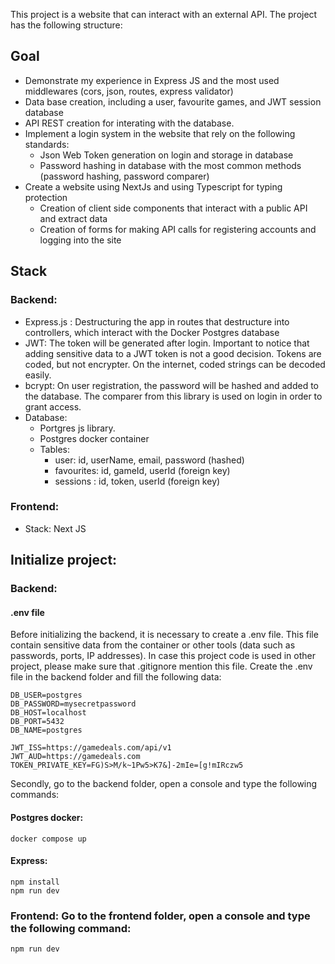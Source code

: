This project is a website that can interact with an external API. The project has the following structure:

## Goal
- Demonstrate my experience in Express JS and the most used middlewares (cors, json, routes, express validator)
- Data base creation, including a user, favourite games, and JWT session database
- API REST creation for interating with the database. 
- Implement a login system in the website that rely on the following standards:
    - Json Web Token generation on login and storage in database
    - Password hashing in database with the most common methods (password hashing, password comparer)
- Create a website using NextJs and using Typescript for typing protection
    - Creation of client side components that interact with a public API and extract data
    - Creation of forms for making API calls for registering accounts and logging into the site

## Stack
### Backend:
- Express.js : Destructuring the app in routes that destructure into controllers, which interact with the Docker Postgres database
- JWT: The token will be generated after login. Important to notice that adding sensitive data to a JWT token is not a good decision. Tokens are coded, but not encrypter. On the internet, coded strings can be decoded easily.
- bcrypt: On user registration, the password will be hashed and added to the database. The comparer from this library is used on login in order to grant access.
- Database:
    - Portgres js library. 
    - Postgres docker container
    - Tables:
      - user: id, userName, email, password (hashed)
      - favourites: id, gameId, userId (foreign key)
      - sessions : id, token, userId (foreign key)

### Frontend:
- Stack: Next JS

## Initialize project:

### Backend: 
#### .env file
Before initializing the backend, it is necessary to create a .env file. This file contain sensitive data from the container or other tools (data such as passwords, ports, IP addresses). In case this project code is used in other project, please make sure that .gitignore mention this file. 
Create the .env file in the backend folder and fill the following data:

    DB_USER=postgres
    DB_PASSWORD=mysecretpassword
    DB_HOST=localhost
    DB_PORT=5432
    DB_NAME=postgres

    JWT_ISS=https://gamedeals.com/api/v1
    JWT_AUD=https://gamedeals.com
    TOKEN_PRIVATE_KEY=FG)S>M/k~1Pw5>K7&]-2mIe=[g!mIRczw5

Secondly, go to the backend folder, open a console and type the following commands:
#### Postgres docker:
    docker compose up
#### Express:
    npm install
    npm run dev
### Frontend: Go to the frontend folder, open a console and type the following command:
    npm run dev

